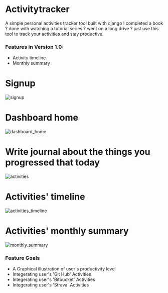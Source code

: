 # Activitytracker
A simple personal activities tracker tool built with django ! completed a book ? done with watching a tutorial series ? went on a long drive ? just use this tool to track your activities and stay productive.

### Features in Version 1.0:
  - Activity timeline 
  - Monthly summary
  
# Signup  
![signup](https://user-images.githubusercontent.com/9798362/27262001-05b1ed5c-546c-11e7-94e2-ad9d9b180bb0.png)

# Dashboard home
![dashboard_home](https://user-images.githubusercontent.com/9798362/27262007-1782c56a-546c-11e7-8ed9-c93bd3a2481c.png)

# Write journal about the things you progressed that today
![activities](https://user-images.githubusercontent.com/9798362/27262036-73805ca6-546c-11e7-9e00-bfc9b6e43bd6.png)

# Activities' timeline
![activities_timeline](https://user-images.githubusercontent.com/9798362/27262041-831cd7f2-546c-11e7-9040-e1d03fcefb4f.png)

# Activities' monthly summary
![monthly_summary](https://user-images.githubusercontent.com/9798362/27262056-a07d1c6c-546c-11e7-9487-c6a1c66a1a43.png)
  
### Feature Goals
  - A Graphical illustration of user's productivity level
  - Integerating user's 'Git Hub' Activities
  - Integerating user's 'Bitbucket' Activities
  - Integerating user's 'Strava' Activities
  
